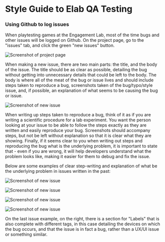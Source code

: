 # Style Guide to Elab QA Testing

### Using Github to log issues

When playtesting games at the Engagement Lab, most of the time bugs and other issues will be logged on Github. On the project page, go to the "issues" tab, and click the green "new issues" button. 

![Screenshot of project page](http://res.cloudinary.com/engagement-lab-home/image/upload/v1470322311/Screen_Shot_2016-08-04_at_10.50.44_AM_yvwi10.png)

When making a new issue, there are two main parts: the title, and the body of the issue. The title should be as clear as possible, detailing the bug without getting into unnecessary details that could be left to the body. The body is where all of the meat of the bug or issue lives and should include steps taken to reproduce a bug, screenshots taken of the bug/typo/style issue, and, if possible, an explanation of what seems to be causing the bug or issue. 

![Screenshot of new issue](http://res.cloudinary.com/engagement-lab-home/image/upload/v1470322394/Screen_Shot_2016-08-04_at_10.52.19_AM_gi6qdh.png)

When writing up steps taken to reproduce a bug, think of it as if you are writing a scientific procedure for a lab experiment. You want the person looking at your issue to be able to follow the steps exactly as they are written and easily reproduce your bug. Screenshots should accompany steps, but not be left without explanation so that it is clear what they are showing. Finally, if it seems clear to you when writing out steps and reproducing the bug what is the underlying problem, it is important to state that - even if you are wrong, it will help developers understand what the problem looks like, making it easier for them to debug and fix the issue. 

Below are some examples of clear step-writing and explanation of what be the underlying problem in issues written in the past: 

![Screenshot of new issue](http://res.cloudinary.com/engagement-lab-home/image/upload/v1470322698/Screen_Shot_2016-08-04_at_10.57.55_AM_s3cevs.png)

![Screenshot of new issue](http://res.cloudinary.com/engagement-lab-home/image/upload/v1470324141/Screen_Shot_2016-08-04_at_11.22.11_AM_gukfto.png)

![Screenshot of new issue](http://res.cloudinary.com/engagement-lab-home/image/upload/v1470324085/Screen_Shot_2016-08-04_at_11.20.50_AM_rlbe9h.png)

![Screenshot of new issue](http://res.cloudinary.com/engagement-lab-home/image/upload/v1470322761/Screen_Shot_2016-08-04_at_10.58.59_AM_crjcpv.png)

On the last issue example, on the right, there is a section for "Labels" that is also complete with different tags, in this case detailing the devices on which the bug occurs, and that the issue is in fact a bug, rather than a UX/UI issue or something similar. 